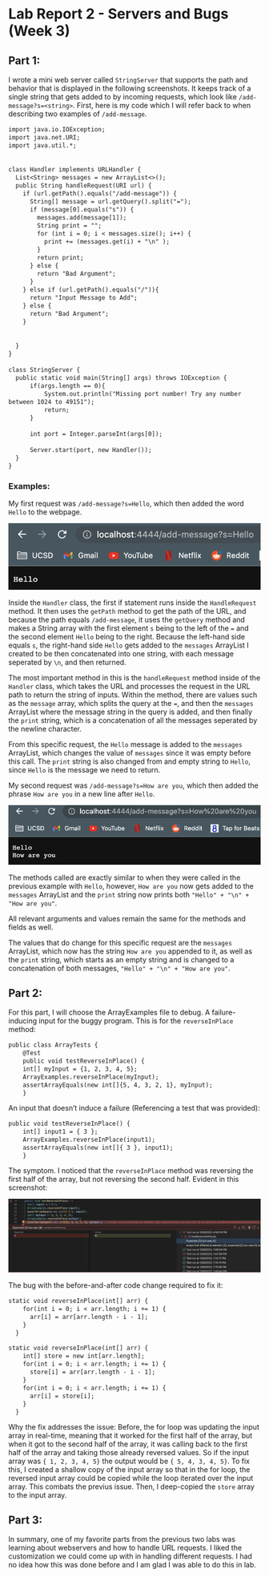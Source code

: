 # Lab Report 2 - Servers and Bugs (Week 3)

## Part 1:
I wrote a mini web server called `StringServer` that supports the path and behavior that is displayed in the following screenshots. It keeps track of a single string that gets added to by incoming requests, which look like `/add-message?s=<string>`. First, here is my code which I will refer back to when describing two examples of `/add-message`.
```
import java.io.IOException;
import java.net.URI;
import java.util.*;


class Handler implements URLHandler {
  List<String> messages = new ArrayList<>();
  public String handleRequest(URI url) {
    if (url.getPath().equals("/add-message")) {
      String[] message = url.getQuery().split("=");
      if (message[0].equals("s")) {
        messages.add(message[1]);
        String print = "";
        for (int i = 0; i < messages.size(); i++) {
          print += (messages.get(i) + "\n" );
        }
        return print;
      } else {
        return "Bad Argument";
      }
    } else if (url.getPath().equals("/")){
      return "Input Message to Add";
    } else {
      return "Bad Argument";
    }
    
    
  }
}

class StringServer {
  public static void main(String[] args) throws IOException {
      if(args.length == 0){
          System.out.println("Missing port number! Try any number between 1024 to 49151");
          return;
      }

      int port = Integer.parseInt(args[0]);

      Server.start(port, new Handler());
  }
}
```

### Examples:
My first request was `/add-message?s=Hello`, which then added the word `Hello` to the webpage.

![Image](https://github.com/igerth/CSE-15L-lab-report-2/blob/main/Screenshot%202023-01-30%20at%201.19.10%20PM.png?raw=true)

Inside the `Handler` class, the first if statement runs inside the `HandleRequest` method. It then uses the `getPath` method to get the path of the URL, and because the path equals `/add-message`, it uses the `getQuery` method and makes a String array with the first element `s` being to the left of the `=` and the second element `Hello` being to the right. Because the left-hand side equals `s`, the right-hand side `Hello` gets added to the `messages` ArrayList I created to be then concatenated into one string, with each message seperated by `\n`, and then returned. 

The most important method in this is the `handleRequest` method inside of the `Handler` class, which takes the URL and processes the request in the URL path to return the string of inputs. Within the method, there are values such as the `message` array, which splits the query at the `=`, and then the `messages` ArrayList where the message string in the query is added, and then finally the `print` string, which is a concatenation of all the messages seperated by the newline character. 

From this specific request, the `Hello` message is added to the `messages` ArrayList, which changes the value of `messages` since it was empty before this call. The `print` string is also changed from and empty string to `Hello`, since `Hello` is the message we need to return. 

My second request was `/add-message?s=How are you`, which then added the phrase `How are you` in a new line after `Hello`. 

![Image](https://github.com/igerth/CSE-15L-lab-report-2/blob/main/Screenshot%202023-01-30%20at%201.19.30%20PM.png?raw=true)

The methods called are exactly similar to when they were called in the previous example with `Hello`, however, `How are you` now gets added to the `messages` ArrayList and the `print` string now prints both `"Hello" + "\n" + "How are you"`. 

All relevant arguments and values remain the same for the methods and fields as well. 

The values that do change for this specific request are the `messages` ArrayList, which now has the string `How are you` appended to it, as well as the `print` string, which starts as an empty string and is changed to a concatenation of both messages, `"Hello" + "\n" + "How are you"`. 

## Part 2: 
For this part, I will choose the ArrayExamples file to debug. 
A failure-inducing input for the buggy program. This is for the `reverseInPlace` method: 
```
public class ArrayTests {
	@Test 
	public void testReverseInPlace() {
    int[] myInput = {1, 2, 3, 4, 5};
    ArrayExamples.reverseInPlace(myInput);
    assertArrayEquals(new int[]{5, 4, 3, 2, 1}, myInput);
	}
```
An input that doesn’t induce a failure (Referencing a test that was provided):
```
public void testReverseInPlace() {
    int[] input1 = { 3 };
    ArrayExamples.reverseInPlace(input1);
    assertArrayEquals(new int[]{ 3 }, input1);
	}
```
The symptom. I noticed that the `reverseInPlace` method was reversing the first half of the array, but not reversing the second half. Evident in this screenshot:

![Image](https://github.com/igerth/CSE-15L-lab-report-2/blob/main/Screenshot%202023-01-30%20at%204.55.35%20PM.png?raw=true)

The bug with the before-and-after code change required to fix it:
```
static void reverseInPlace(int[] arr) {
    for(int i = 0; i < arr.length; i += 1) {
      arr[i] = arr[arr.length - i - 1];
    }
  }
```
```
static void reverseInPlace(int[] arr) {
    int[] store = new int[arr.length];
    for(int i = 0; i < arr.length; i += 1) {
      store[i] = arr[arr.length - i - 1];
    }
    for(int i = 0; i < arr.length; i += 1) {
      arr[i] = store[i];
    }
  }
```
Why the fix addresses the issue: Before, the for loop was updating the input array in real-time, meaning that it worked for the first half of the array, but when it got to the second half of the array, it was calling back to the first half of the array and taking those already reversed values. So if the input array was `{ 1, 2, 3, 4, 5}` the output would be `{ 5, 4, 3, 4, 5}`. To fix this, I created a shallow copy of the input array so that in the for loop, the reversed input array could be copied while the loop iterated over the input array. This combats the previus issue. Then, I deep-copied the `store` array to the input array. 

## Part 3:
In summary, one of my favorite parts from the previous two labs was learning about webservers and how to handle URL requests. I liked the customization we could come up with in handling different requests. I had no idea how this was done before and I am glad I was able to do this in lab. 
